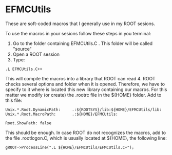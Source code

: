 # EFMCUtils
These are soft-coded macros that I generally use in my ROOT sesions.

To use the macros in your sesions follow these steps in you terminal:

1. Go to the folder containing EFMCUtils.C . This folder will be called "source"
2. Open a ROOT session
3. Type:
```
.L EFMCUtils.C++
```
This will compile the macros into a library that ROOT can read
4. ROOT checks several options and folder when it is opened. Therefore, we have to specify to it where is located this new library containing our macros. For this matter we modify (or create) the .rootrc file in the ${HOME} folder. Add to this file:
```
Unix.*.Root.DynamicPath:     .:${ROOTSYS}/lib:${HOME}/EFMCUtils/lib:
Unix.*.Root.MacroPath:       .:${HOME}/EFMCUtils:

Root.ShowPath: false
```
This should be enough. In case ROOT do not recognizes the macros, add to the file .rootlogon.C, which is usually located at ${HOME}, the following line:
```
gROOT->ProcessLine(".L ${HOME}/EFMCUtils/EFMCUtils.C+");
```
